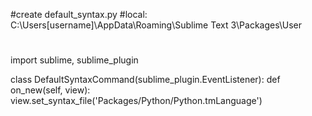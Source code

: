 #create default_syntax.py
#local: C:\Users\[username]\AppData\Roaming\Sublime Text 3\Packages\User
#

import sublime, sublime_plugin

class DefaultSyntaxCommand(sublime_plugin.EventListener):
   def on_new(self, view):
      view.set_syntax_file('Packages/Python/Python.tmLanguage')

